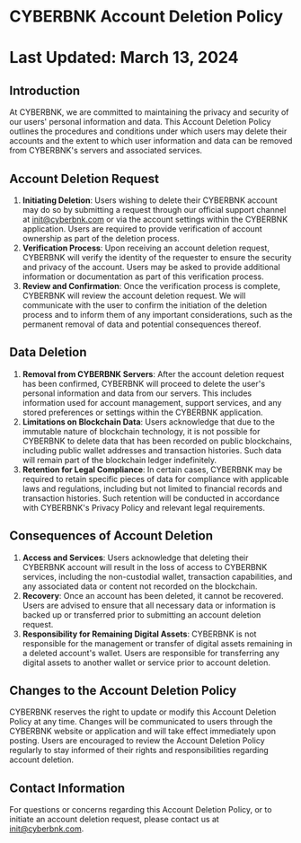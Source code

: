 # **CYBERBNK Account Deletion Policy**

# Last Updated: March 13, 2024

## **Introduction**

At CYBERBNK, we are committed to maintaining the privacy and security of our users' personal information and data. This Account Deletion Policy outlines the procedures and conditions under which users may delete their accounts and the extent to which user information and data can be removed from CYBERBNK's servers and associated services.

## **Account Deletion Request**

1. **Initiating Deletion**: Users wishing to delete their CYBERBNK account may do so by submitting a request through our official support channel at init@cyberbnk.com or via the account settings within the CYBERBNK application. Users are required to provide verification of account ownership as part of the deletion process.
2. **Verification Process**: Upon receiving an account deletion request, CYBERBNK will verify the identity of the requester to ensure the security and privacy of the account. Users may be asked to provide additional information or documentation as part of this verification process.
3. **Review and Confirmation**: Once the verification process is complete, CYBERBNK will review the account deletion request. We will communicate with the user to confirm the initiation of the deletion process and to inform them of any important considerations, such as the permanent removal of data and potential consequences thereof.

## **Data Deletion**

1. **Removal from CYBERBNK Servers**: After the account deletion request has been confirmed, CYBERBNK will proceed to delete the user's personal information and data from our servers. This includes information used for account management, support services, and any stored preferences or settings within the CYBERBNK application.
2. **Limitations on Blockchain Data**: Users acknowledge that due to the immutable nature of blockchain technology, it is not possible for CYBERBNK to delete data that has been recorded on public blockchains, including public wallet addresses and transaction histories. Such data will remain part of the blockchain ledger indefinitely.
3. **Retention for Legal Compliance**: In certain cases, CYBERBNK may be required to retain specific pieces of data for compliance with applicable laws and regulations, including but not limited to financial records and transaction histories. Such retention will be conducted in accordance with CYBERBNK's Privacy Policy and relevant legal requirements.

## **Consequences of Account Deletion**

1. **Access and Services**: Users acknowledge that deleting their CYBERBNK account will result in the loss of access to CYBERBNK services, including the non-custodial wallet, transaction capabilities, and any associated data or content not recorded on the blockchain.
2. **Recovery**: Once an account has been deleted, it cannot be recovered. Users are advised to ensure that all necessary data or information is backed up or transferred prior to submitting an account deletion request.
3. **Responsibility for Remaining Digital Assets**: CYBERBNK is not responsible for the management or transfer of digital assets remaining in a deleted account's wallet. Users are responsible for transferring any digital assets to another wallet or service prior to account deletion.

## **Changes to the Account Deletion Policy**

CYBERBNK reserves the right to update or modify this Account Deletion Policy at any time. Changes will be communicated to users through the CYBERBNK website or application and will take effect immediately upon posting. Users are encouraged to review the Account Deletion Policy regularly to stay informed of their rights and responsibilities regarding account deletion.

## **Contact Information**

For questions or concerns regarding this Account Deletion Policy, or to initiate an account deletion request, please contact us at init@cyberbnk.com.